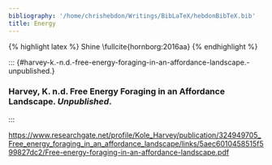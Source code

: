 ```yaml
---
bibliography: '/home/chrishebdon/Writings/BibLaTeX/hebdonBibTeX.bib'
title: Energy
---
```


{% highlight latex %} Shine \\fullcite{hornborg:2016aa} {% endhighlight
%}

::: {#harvey-k.-n.d.-free-energy-foraging-in-an-affordance-landscape.-unpublished.}
### Harvey, K. n.d. Free Energy Foraging in an Affordance Landscape. *Unpublished*.
:::

<https://www.researchgate.net/profile/Kole_Harvey/publication/324949705_Free_energy_foraging_in_an_affordance_landscape/links/5aec6010458515f599827dc2/Free-energy-foraging-in-an-affordance-landscape.pdf>
